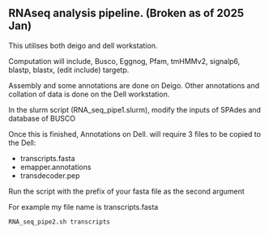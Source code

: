 RNAseq analysis pipeline. (Broken as of 2025 Jan)
---

This utilises both deigo and dell workstation.

Computation will include, Busco, Eggnog, Pfam, tmHMMv2, signalp6, blastp, blastx, (edit include) targetp.

Assembly and some annotations are done on Deigo. Other annotations and collation of data is done on the Dell workstation. 

In the slurm script (RNA_seq_pipe1.slurm), modify the inputs of SPAdes and database of BUSCO

Once this is finished, 
Annotations on Dell. will require 3 files to be copied to the Dell: 
- transcripts.fasta
- emapper.annotations
- transdecoder.pep
  
Run the script with the prefix of your fasta file as the second argument 

For example my file name is transcripts.fasta
```
RNA_seq_pipe2.sh transcripts
```
